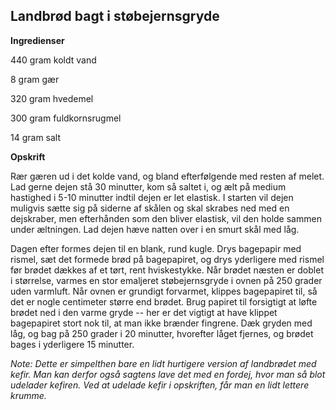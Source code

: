 ## Landbrød bagt i støbejernsgryde 

**Ingredienser**

440 gram koldt vand

8 gram gær

320 gram hvedemel

300 gram fuldkornsrugmel

14 gram salt

**Opskrift**

Rær gæren ud i det kolde vand, og bland efterfølgende med resten af
melet. Lad gerne dejen stå 30 minutter, kom så saltet i, og ælt på
medium hastighed i 5-10 minutter indtil dejen er let elastisk. I starten
vil dejen muligvis sætte sig på siderne af skålen og skal skrabes ned
med en dejskraber, men efterhånden som den bliver elastisk, vil den
holde sammen under æltningen. Lad dejen hæve natten over i en smurt skål
med låg.

Dagen efter formes dejen til en blank, rund kugle. Drys bagepapir med
rismel, sæt det formede brød på bagepapiret, og drys yderligere med
rismel før brødet dækkes af et tørt, rent hviskestykke. Når brødet
næsten er doblet i størrelse, varmes en stor emaljeret støbejernsgryde i
ovnen på 250 grader uden varmluft. Når ovnen er grundigt forvarmet,
klippes bagepapiret til, så det er nogle centimeter større end brødet.
Brug papiret til forsigtigt at løfte brødet ned i den varme gryde -- her
er det vigtigt at have klippet bagepapiret stort nok til, at man ikke
brænder fingrene. Dæk gryden med låg, og bag på 250 grader i 20
minutter, hvorefter låget fjernes, og brødet bages i yderligere 15
minutter.

*Note: Dette er simpelthen bare en lidt hurtigere version af landbrødet
med kefir. Man kan derfor også sagtens lave det med en fordej, hvor man
så blot udelader kefiren. Ved at udelade kefir i opskriften, får man en
lidt lettere krumme.*

